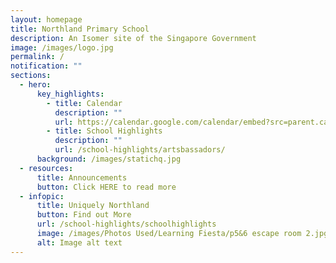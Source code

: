 ```yaml
---
layout: homepage
title: Northland Primary School
description: An Isomer site of the Singapore Government
image: /images/logo.jpg
permalink: /
notification: ""
sections:
  - hero:
      key_highlights:
        - title: Calendar
          description: ""
          url: https://calendar.google.com/calendar/embed?src=parent.calendar%40nps.edu.sg&ctz=Asia%2FSingapore
        - title: School Highlights
          description: ""
          url: /school-highlights/artsbassadors/
      background: /images/statichq.jpg
  - resources:
      title: Announcements
      button: Click HERE to read more
  - infopic:
      title: Uniquely Northland
      button: Find out More
      url: /school-highlights/schoolhighlights
      image: /images/Photos Used/Learning Fiesta/p5&6 escape room 2.jpg
      alt: Image alt text
---
```

